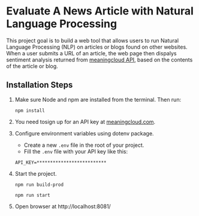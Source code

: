 # Evaluate A News Article with Natural Language Processing

This project goal is to build a web tool that allows users to run Natural Language Processing (NLP) on articles or blogs found on other websites. When a user submits a URL of an article, the web page then dispalys sentiment analysis returned from [meaningcloud API](https://www.meaningcloud.com/products/sentiment-analysis), based on the contents of the article or blog.

## Installation Steps
1. Make sure Node and npm are installed from the terminal. Then run:

    ```
    npm install
    ```

2. You need tosign up for an API key at [meaningcloud.com](https://www.meaningcloud.com/developer/create-account).

3. Configure environment variables using dotenv package.
	* Create a new `.env` file in the root of your project.
	* Fill the `.env` file with your API key like this:
	```
	API_KEY=**************************
	```

4. Start the project.

    ```
    npm run build-prod
    ```
    ```
    npm run start
    ```

5. Open browser at http://localhost:8081/
